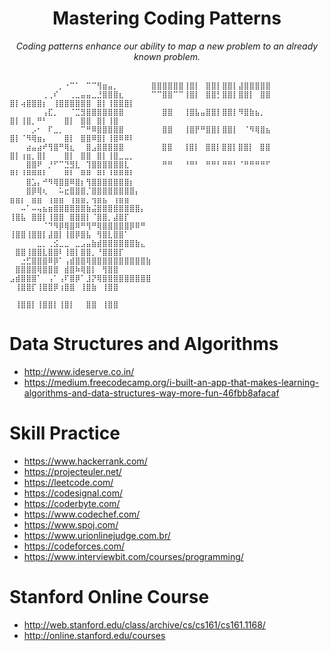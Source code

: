 <div align="center">
  <h1> Mastering Coding Patterns</h1>
  <i>Coding patterns enhance our ability to map a new problem to an already known problem.<br><br></i>
</div>

```
⠀⠀⠀⠀⠀⠀⠀⠀⠀⡀⠐⠉⠁⠀⠉⠉⢻⣶⣤⡀⠀⠀⠀⠀⠀⠀⣿⣿⣿⣿⣿⣿⢸⣿⡇⠀⣿⣿⡇⣿⣿⡇⣼⣿⣿⣿⣿⣿      
⠀⠀⠀⠀⠀⠀⢀⢀⠎⠀⠀⢀⣀⣤⣤⣀⣘⣿⣿⣿⣆⠀⠀⠀⠀⠀⠉⠉⣿⣿⠉⠉⢸⣿⡇⠀⣿⣿⡃⣿⣿⡇⣿⣿⡇⠀⣿⣿    ⣿⡇⢴⣿⣿⣿⡆⠀⢸⣿⣿⣿⣿⣿⣿⠀⣿⡇⢸⣿⣿⣿⡇
⠀⠀⠀⠀⠀⠀⢠⣏⡀⠀⠀⠈⣉⣻⣿⣿⣿⣿⣿⣿⣿⠀⠀⠀⠀⠀⠀⠀⣿⣿⠀⠀⢸⣿⣧⣤⣿⣿⡇⣿⣿⡇⠻⣿⣷⣦⡀⠀    ⣿⡇⢸⣿⡀⠛⠃⠀⠀⠀⣿⡇⠀⣿⣿⠀⣿⡇⢸⣿⠀⠀
⠀⠀⠀⠀⡠⠂⠀⠏⣀⡀⠀⠀⠀⠉⠛⠿⣿⣿⣿⣿⣿⠀⠀⠀⠀⠀⠀⠀⣿⣿⠀⠀⢸⣿⡟⠛⣿⣿⡇⣿⣿⡇⠀⠈⠻⢿⣿⣦    ⣿⡇⠈⠻⢿⣶⡄⠀⠀⠀⣿⡇⠀⣿⣿⠿⣿⡇⢸⣿⠿⠿⠇
⠀⠀⠀⣴⣤⣴⠞⢻⣿⠛⢿⣆⠀⠀⣿⣠⣿⣿⣿⣿⣿⠀⠀      ⣿⣿⠀⠀⢸⣿⡇⠀⣿⣿⡇⣿⣿⡇⣿⣿⡇⠀⣿⣿⠀   ⣿⡇⢰⣶⡀⣿⡇⠀⠀⠀⣿⡇⠀⣿⣿⠀⣿⡇⢸⣿⣀⣀⡀
⠀⠀⠀⣿⣿⠟⠀⡘⠋⠉⣙⣻⣇⠀⢹⣿⣿⣿⣿⣿⣿⣇⠀⠀⠀⠀⠀⠀⠛⠛⠀⠀⠘⠛⠃⠀⠛⠛⠃⠛⠛⠃⠈⠛⠛⠛⠛⠋⠀   ⠿⠇⠸⠿⠿⠿⠇⠀⠀⠀⠿⠇⠀⠿⠿⠀⠿⠇⠸⠿⠿⠿⠇
⠀⠀⠀⣿⣡⡄⠚⠻⢿⣿⣿⠿⣿⡆⢻⣿⣿⣿⣿⣿⣿⣿⡆⠀⠀⠀
⠀⠀⠀⣿⡿⢿⢆⠀⠀⠥⣖⣿⣿⣿⡈⣿⣿⣿⣿⣿⣿⣿⣿⡄⠀⠀               ⣶⣶⡆⠀⣶⣶⠀⢰⣶⣶⠀⢰⣶⣶⡀⢲⣶⣦⠀⢰⣶⣶
⠀⠀⠤⠁⠤⢤⣦⣶⣿⣿⣿⣿⣿⣿⣷⣬⣿⣿⣿⣿⣿⣿⣿⣿⡄⠀               ⢸⣿⣧⠀⣿⣿⡇⢸⣿⣿⠀⣿⣿⣿⡇⠈⣿⣿⡀⣼⣿⡏
⠀⠀⠀⠀⠀⠀⠈⠙⠻⡿⢿⣿⠿⠛⢻⠛⢿⣿⣿⣿⣿⣿⡿⠿⠛⠀               ⢸⣿⣿⢸⣿⣿⡇⣼⣿⡇⢸⣿⡿⣿⣧⠀⢻⣿⣇⣿⣿⠁
⠀⠀⠀⠀⠀⣀⡀⢀⣪⣀⣀⠀⣀⣠⣤⣷⣾⣿⣿⣿⣿⣿⣿⣷⣄⠀               ⠀⣿⣿⢸⣿⣿⣇⣿⣿⠇⢸⣿⡇⣿⣿⡀⠘⣿⣿⣿⡏
⠀⠀⣐⣋⣿⣿⣿⠿⡿⠁⢠⣾⣿⣿⢿⣿⣿⣿⣿⣿⣿⣿⣿⣿⣿⣷               ⠀⣿⣿⣿⣿⢿⣿⣿⣿⠀⣾⣿⠷⢿⣿⡇⠀⢻⣿⣿⠀⠀
⣠⣾⣿⣿⣿⠁⠀⢠⠁⢠⠏⣿⡿⠁⣸⡝⢿⣿⣿⣿⣿⣿⣿⣿⣿⣿               ⠀⢸⣿⣿⡏⢸⣿⣿⡿⢰⣿⣿⠀⢸⣿⣷⠀⢸⣿⣿⠀
                                               ⠀⢸⣿⣿⡇⢸⣿⣿⡇⢸⣿⡇⠀⠀⣿⣿⠀⢸⣿⣿     
```
# Data Structures and Algorithms</h1>

  -   http://www.ideserve.co.in/
  -   https://medium.freecodecamp.org/i-built-an-app-that-makes-learning-algorithms-and-data-structures-way-more-fun-46fbb8afacaf

# Skill Practice

-   https://www.hackerrank.com/
-   https://projecteuler.net/
-   https://leetcode.com/
-   https://codesignal.com/
-   https://coderbyte.com/
-   https://www.codechef.com/
-   https://www.spoj.com/
-   https://www.urionlinejudge.com.br/
-   https://codeforces.com/
-   https://www.interviewbit.com/courses/programming/

# Stanford Online Course

-   http://web.stanford.edu/class/archive/cs/cs161/cs161.1168/
-   http://online.stanford.edu/courses
